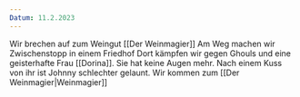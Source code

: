 ```yaml
---
Datum: 11.2.2023
---
```

Wir brechen auf zum Weingut [[Der Weinmagier]]
Am Weg machen wir Zwischenstopp in einem Friedhof
Dort kämpfen wir gegen Ghouls und eine geisterhafte Frau [[Dorina]]. Sie hat keine Augen mehr. Nach einem Kuss von ihr ist Johnny schlechter gelaunt.
Wir kommen zum [[Der Weinmagier|Weinmagier]]
